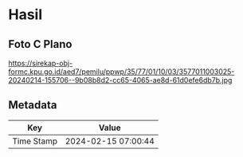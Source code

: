 # Hasil

## Foto C Plano

https://sirekap-obj-formc.kpu.go.id/aed7/pemilu/ppwp/35/77/01/10/03/3577011003025-20240214-155706--9b08b8d2-cc65-4065-ae8d-61d0efe6db7b.jpg


## Metadata

| Key        | Value               |
| ---------- | ------------------- |
| Time Stamp | 2024-02-15 07:00:44 |




